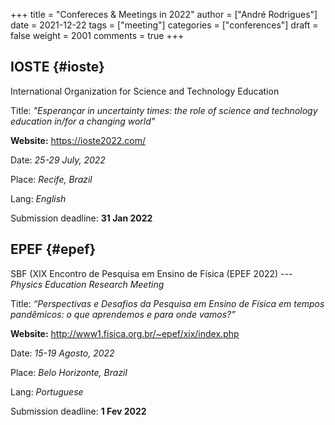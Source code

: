 +++
title = "Confereces & Meetings in 2022"
author = ["André Rodrigues"]
date = 2021-12-22
tags = ["meeting"]
categories = ["conferences"]
draft = false
weight = 2001
comments = true
+++

## IOSTE {#ioste}

International Organization for Science and Technology Education

Title: _"Esperançar in uncertainty times: the role of science and technology education in/for a changing world"_

**Website:** <https://ioste2022.com/>

Date: _25-29 July, 2022_

Place: _Recife, Brazil_

Lang: _English_

Submission deadline: **31 Jan 2022**


## EPEF {#epef}

SBF (XIX Encontro de Pesquisa em Ensino de Física (EPEF 2022)
   --- _Physics Education Research Meeting_

Title: _“Perspectivas e Desafios da Pesquisa em Ensino de Física em tempos pandêmicos: o que aprendemos e para onde vamos?”_

**Website:** <http://www1.fisica.org.br/~epef/xix/index.php>

Date: _15-19 Agosto, 2022_

Place: _Belo Horizonte, Brazil_

Lang: _Portuguese_

Submission deadline: **1 Fev 2022**
